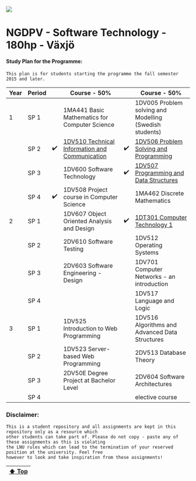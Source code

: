 ##### ![](https://mymoodle.lnu.se/pluginfile.php/1/theme_essential/logo/1573077602/lnu-logo.png)
# NGDPV - Software Technology - 180hp - Växjö

#### Study Plan for the Programme:
```
This plan is for students starting the programme the fall semester 2015 and later.
```

| Year | Period |  | Course - 50% |  | Course - 50% |
|---|---|---|---|---|---|
| 1 | SP 1 |  | 1MA441 Basic Mathematics for Computer Science |  | 1DV005 Problem solving and Modelling (Swedish students) |
|  | SP 2 | :heavy_check_mark: | [1DV510 Technical Information and Communication](1DV510/) | :heavy_check_mark: | [1DV506 Problem Solving and Programming](1DV506/) |
|  | SP 3 |  | 1DV600 Software Technology | :heavy_check_mark: | [1DV507 Programming and Data Structures](1DV507/) |
|  | SP 4 | :heavy_check_mark: | 1DV508 Project course in Computer Science |  | 1MA462 Discrete Mathematics |
| 2 | SP 1 |  | 1DV607 Object Oriented Analysis and Design | :heavy_check_mark: | [1DT301  Computer Technology 1](1DT301/) |
|  | SP 2 |  | 2DV610 Software Testing |  | 1DV512 Operating Systems |
|  | SP 3 |  | 2DV603 Software Engineering - Design |  | 1DV701 Computer Networks - an introduction |
|  | SP 4 |  |  |  | 1DV517 Language and Logic |
| 3 | SP 1 |  | 1DV525 Introduction to Web Programming |  | 1DV516 Algorithms and Advanced Data Structures |
|  | SP 2 |  | 1DV523 Server-based Web Programming |  | 2DV513 Database Theory |
|  | SP 3 |  | 2DV50E Degree Project at Bachelor Level |  | 2DV604 Software Architectures |
|  | SP 4 |  |  |  | elective course |

### Disclaimer:
```
This is a student repository and all assignments are kept in this repository only as a resource which 
other students can take part of. Please do not copy - paste any of these assignments as this is violating 
the LNU rules which can lead to the termination of your reserved position at the university. Feel free 
however to look and take inspiration from these assignments!
```

| [:arrow_up: Top](../../) |
|---|
